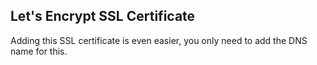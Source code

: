 


## Let's Encrypt SSL Certificate

Adding this SSL certificate is even easier, you only need to add the DNS name for this. 




